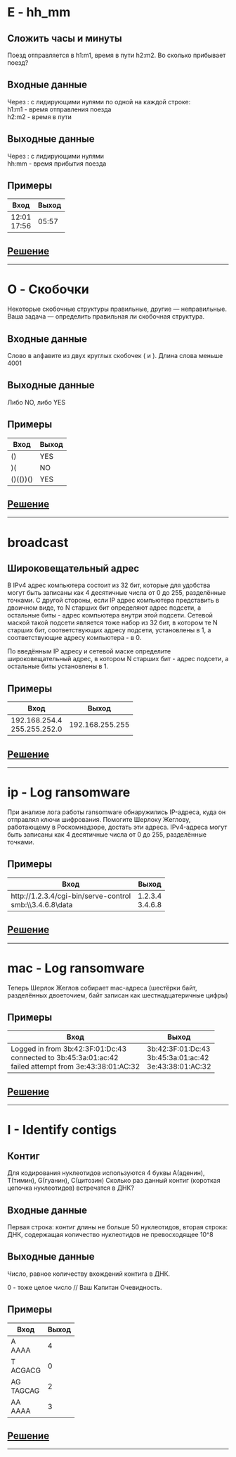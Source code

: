 # E - hh_mm

## Сложить часы и минуты
Поезд отправляется в h1:m1, время в пути h2:m2. Во сколько прибывает поезд?

## Входные данные
Через : с лидирующими нулями по одной на каждой строке:<br>
h1:m1 - время отправления поезда<br>
h2:m2 - время в пути

## Выходные данные
Через : с лидирующими нулями<br>
hh:mm - время прибытия поезда

## Примеры
Вход | Выход
--- | ---
12:01<br>17:56 | 05:57

## [Решение](E.java)

---

# O - Скобочки

Некоторые скобочные структуры правильные, другие — неправильные. Ваша задача — определить правильная ли скобочная структура.

## Входные данные
Слово в алфавите из двух круглых скобочек ( и ). Длина слова меньше 4001

## Выходные данные
Либо NO, либо YES

## Примеры
Вход | Выход
--- | ---
()|YES
)(|NO
()(())()|YES

## [Решение](O.java)

---

# broadcast

## Широковещательный адрес
В IPv4 адрес компьютера состоит из 32 бит, которые для удобства могут быть записаны как 4 десятичные числа от 0 до 255, разделённые точками. С другой стороны, если IP адрес компьютера представить в двоичном виде, то N старших бит определяют адрес подсети, а остальные биты - адрес компьютера внутри этой подсети. Сетевой маской такой подсети является тоже набор из 32 бит, в котором те N старших бит, соответствующих адресу подсети, установлены в 1, а соответствующие адресу компьютера - в 0.

По введённым IP адресу и сетевой маске определите широковещательный адрес, в котором N старших бит - адрес подсети, а остальные биты установлены в 1.

## Примеры
Вход | Выход
--- | ---
192.168.254.4<br>255.255.252.0|192.168.255.255

## [Решение](broadcast.java)

---

# ip - Log ransomware
При анализе лога работы ransomware обнаружились IP-адреса, куда он отправлял ключи шифрования. Помогите Шерлоку Жеглову, работающему в Роскомнадзоре, достать эти адреса. IPv4-адреса могут быть записаны как 4 десятичные числа от 0 до 255, разделённые точками.

## Примеры
Вход | Выход
--- | ---
http<span>://</span>1.2.3.4/cgi-bin/serve-control<br>smb:\\\\3.4.6.8\data|1.2.3.4<br>3.4.6.8

## [Решение](ip.java)

---

# mac - Log ransomware
Теперь Шерлок Жеглов собирает mac-адреса (шестёрки байт, разделённых двоеточием, байт записан как шестнадцатеричные цифры)

## Примеры
Вход | Выход
--- | ---
Logged in from 3b:42:3F:01:Dc:43<br>connected to 3b:45:3a:01:ac:42<br>failed attempt from 3e:43:38:01:AC:32|3b:42:3F:01:Dc:43<br>3b:45:3a:01:ac:42<br>3e:43:38:01:AC:32

## [Решение](mac.java)

---

# I - Identify contigs

## Контиг
Для кодирования нуклеотидов используются 4 буквы A(аденин), T(тимин), G(гуанин), C(цитозин) Cколько раз данный контиг (короткая цепочка нуклеотидов) встречатся в ДНК?

## Входные данные
Первая строка: контиг длины не больше 50 нуклеотидов, вторая строка: ДНК, содержащая количество нуклеотидов не превосходящее 10^8

## Выходные данные
Число, равное количеству вхождений контига в ДНК.

0 - тоже целое число // Ваш Капитан Очевидность.

## Примеры
Вход | Выход
--- | ---
A<br>AAAA|4
T<br>ACGACG|0
AG<br>TAGCAG|2
AA<br>AAAA|3

## [Решение](I.java)

---
